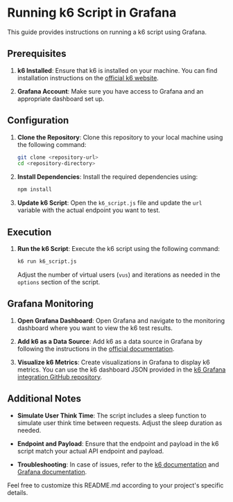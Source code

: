 # Running k6 Script in Grafana

This guide provides instructions on running a k6 script using Grafana.

## Prerequisites

1. **k6 Installed**: Ensure that k6 is installed on your machine. You can find installation instructions on the [official k6 website](https://k6.io/docs/getting-started/installation).

2. **Grafana Account**: Make sure you have access to Grafana and an appropriate dashboard set up.

## Configuration

1. **Clone the Repository**: Clone this repository to your local machine using the following command:

    ```bash
    git clone <repository-url>
    cd <repository-directory>
    ```

2. **Install Dependencies**: Install the required dependencies using:

    ```bash
    npm install
    ```

3. **Update k6 Script**: Open the `k6_script.js` file and update the `url` variable with the actual endpoint you want to test.

## Execution

1. **Run the k6 Script**: Execute the k6 script using the following command:

    ```bash
    k6 run k6_script.js
    ```

    Adjust the number of virtual users (`vus`) and iterations as needed in the `options` section of the script.

## Grafana Monitoring

1. **Open Grafana Dashboard**: Open Grafana and navigate to the monitoring dashboard where you want to view the k6 test results.

2. **Add k6 as a Data Source**: Add k6 as a data source in Grafana by following the instructions in the [official documentation](https://k6.io/docs/).

3. **Visualize k6 Metrics**: Create visualizations in Grafana to display k6 metrics. You can use the k6 dashboard JSON provided in the [k6 Grafana integration GitHub repository](https://github.com/grafana/k6).

## Additional Notes

- **Simulate User Think Time**: The script includes a sleep function to simulate user think time between requests. Adjust the sleep duration as needed.

- **Endpoint and Payload**: Ensure that the endpoint and payload in the k6 script match your actual API endpoint and payload.

- **Troubleshooting**: In case of issues, refer to the [k6 documentation](https://k6.io/docs/) and [Grafana documentation](https://grafana.com/docs/).

Feel free to customize this README.md according to your project's specific details.
